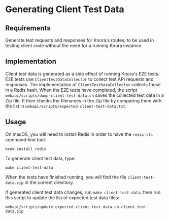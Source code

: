 <!---
Copyright © 2015-2021 the contributors (see Contributors.md).

This file is part of DSP — DaSCH Service Platform.

DSP is free software: you can redistribute it and/or modify
it under the terms of the GNU Affero General Public License as published
by the Free Software Foundation, either version 3 of the License, or
(at your option) any later version.

DSP is distributed in the hope that it will be useful,
but WITHOUT ANY WARRANTY; without even the implied warranty of
MERCHANTABILITY or FITNESS FOR A PARTICULAR PURPOSE.  See the
GNU Affero General Public License for more details.

You should have received a copy of the GNU Affero General Public
License along with DSP. If not, see <http://www.gnu.org/licenses/>.
-->

# Generating Client Test Data

## Requirements

Generate test requests and responses for Knora's routes, to be used in testing client code without the need for a
running Knora instance.

## Implementation

Client test data is generated as a side effect of running Knora's E2E tests. E2E tests use `ClientTestDataCollector` to
collect test API requests and responses. The implementation of `ClientTestDataCollector` collects these in a Redis hash.
When the E2E tests have completed, the script
`webapi/scripts/dump-client-test-data.sh` saves the collected test data in a Zip file. It then checks the filenames in
the Zip file by comparing them with the list in `webapi/scripts/expected-client-test-data.txt`.

## Usage

On macOS, you will need to install Redis in order to have the `redis-cli` command-line tool:

```
brew install redis
```

To generate client test data, type:

```
make client-test-data
```

When the tests have finished running, you will find the file
`client-test-data.zip` in the current directory.

If generated client test data changes, run `make client-test-data`, then run this script to update the list of expected
test data files:

```
webapi/scripts/update-expected-client-test-data.sh client-test-data.zip
```
